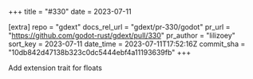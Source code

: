 +++
title = "#330"
date = 2023-07-11

[extra]
repo = "gdext"
docs_rel_url = "gdext/pr-330/godot"
pr_url = "https://github.com/godot-rust/gdext/pull/330"
pr_author = "lilizoey"
sort_key = 2023-07-11
date_time = 2023-07-11T17:52:16Z
commit_sha = "10db842d47138b323c0dc5444ebf4a11193639fb"
+++

Add extension trait for floats
